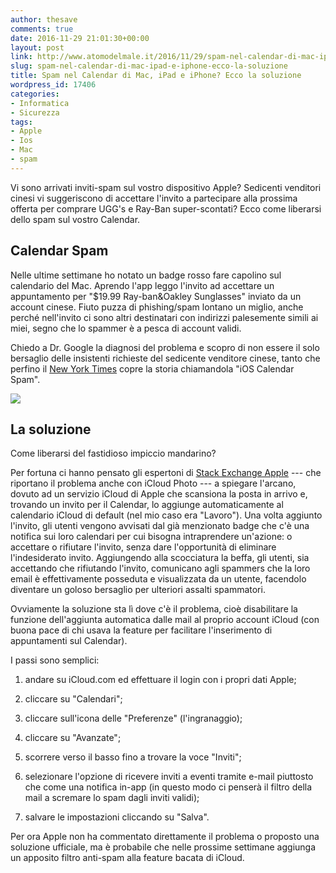 ```yaml
---
author: thesave
comments: true
date: 2016-11-29 21:01:30+00:00
layout: post
link: http://www.atomodelmale.it/2016/11/29/spam-nel-calendar-di-mac-ipad-e-iphone-ecco-la-soluzione/
slug: spam-nel-calendar-di-mac-ipad-e-iphone-ecco-la-soluzione
title: Spam nel Calendar di Mac, iPad e iPhone? Ecco la soluzione
wordpress_id: 17406
categories:
- Informatica
- Sicurezza
tags:
- Apple
- Ios
- Mac
- spam
---
```


Vi sono arrivati inviti-spam sul vostro dispositivo Apple? Sedicenti venditori cinesi vi suggeriscono di accettare l'invito a partecipare alla prossima offerta per comprare UGG's e Ray-Ban super-scontati? Ecco come liberarsi dello spam sul vostro Calendar.



## Calendar Spam



Nelle ultime settimane ho notato un badge rosso fare capolino sul calendario del Mac. Aprendo l'app leggo l'invito ad accettare un appuntamento per "$19.99 Ray-ban&Oakley Sunglasses" inviato da un account cinese. Fiuto puzza di phishing/spam lontano un miglio, anche perché nell'invito ci sono altri destinatari con indirizzi palesemente simili ai miei, segno che lo spammer è a pesca di account validi.

Chiedo a Dr. Google la diagnosi del problema e scopro di non essere il solo bersaglio delle insistenti richieste del sedicente venditore cinese, tanto che perfino il [New York Times](http://www.nytimes.com/2016/11/25/technology/personaltech/fighting-ios-calendar-spam.html) copre la storia chiamandola "iOS Calendar Spam".

![](http://www.atomodelmale.it/wp-content/uploads/2016/11/Image25.jpg)



## La soluzione



Come liberarsi del fastidioso impiccio mandarino?

Per fortuna ci hanno pensato gli espertoni di [Stack Exchange Apple](http://apple.stackexchange.com/questions/258424/spam-icloud-calendar-invitation/) --- che riportano il problema anche con iCloud Photo --- a spiegare l'arcano, dovuto ad un servizio iCloud di Apple che scansiona la posta in arrivo e, trovando un invito per il Calendar, lo aggiunge automaticamente al calendario iCloud di default (nel mio caso era "Lavoro"). Una volta aggiunto l'invito, gli utenti vengono avvisati dal già menzionato badge che c'è una notifica sui loro calendari per cui bisogna intraprendere un'azione: o accettare o rifiutare l'invito, senza dare l'opportunità di eliminare l'indesiderato invito. Aggiungendo alla scocciatura la beffa, gli utenti, sia accettando che rifiutando l'invito, comunicano agli spammers che la loro email è effettivamente posseduta e visualizzata da un utente, facendolo diventare un goloso bersaglio per ulteriori assalti spammatori.



Ovviamente la soluzione sta lì dove c'è il problema, cioè disabilitare la funzione dell'aggiunta automatica dalle mail al proprio account iCloud (con buona pace di chi usava la feature per facilitare l'inserimento di appuntamenti sul Calendar).

I passi sono semplici:





  1. andare su iCloud.com ed effettuare il login con i propri dati Apple;



  2. cliccare su "Calendari";



  3. cliccare sull'icona delle "Preferenze" (l'ingranaggio);



  4. cliccare su "Avanzate";



  5. scorrere verso il basso fino a trovare la voce "Inviti";



  6. selezionare l'opzione di ricevere inviti a eventi tramite e-mail piuttosto che come una notifica in-app (in questo modo ci penserà il filtro della mail a scremare lo spam dagli inviti validi);



  7. salvare le impostazioni cliccando su "Salva".






Per ora Apple non ha commentato direttamente il problema o proposto una soluzione ufficiale, ma è probabile che nelle prossime settimane aggiunga un apposito filtro anti-spam alla feature bacata di iCloud.
